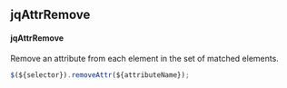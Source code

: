 ## jqAttrRemove
#### jqAttrRemove
Remove an attribute from each element in the set of matched elements.
```javascript
$(${selector}).removeAttr(${attributeName});
```